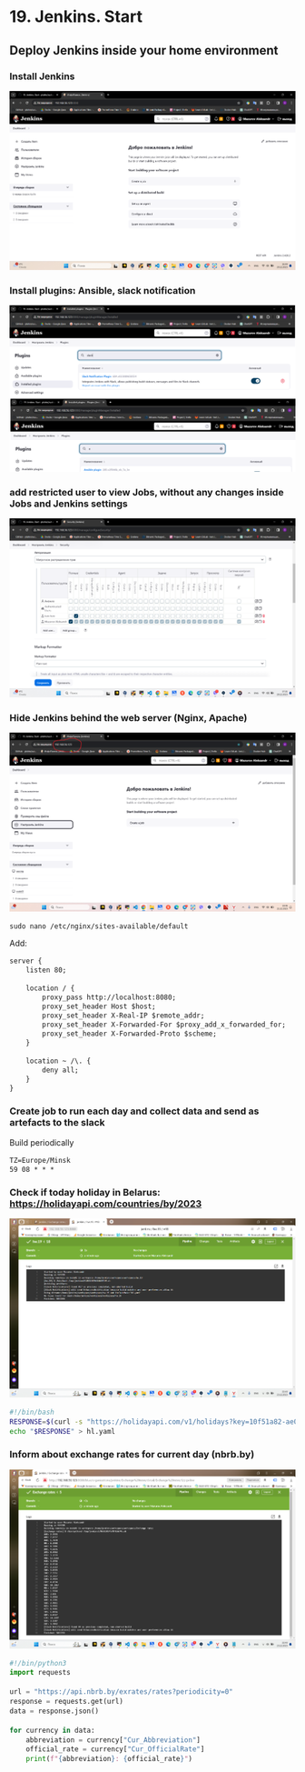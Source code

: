 # 19. Jenkins. Start

## Deploy Jenkins inside your home environment

### Install Jenkins

![Install Jenkins](jen.png)

### Install plugins: Ansible, slack notification

![Install plugins](plug.png)

### add restricted user to view Jobs, without any changes inside Jobs and Jenkins settings

![User Ivan](user.png)

### Hide Jenkins behind the web server (Nginx, Apache)

![Nginx](nginx.png)

```
sudo nano /etc/nginx/sites-available/default
```

Add:
```
server {
    listen 80;

    location / {
        proxy_pass http://localhost:8080;
        proxy_set_header Host $host;
        proxy_set_header X-Real-IP $remote_addr;
        proxy_set_header X-Forwarded-For $proxy_add_x_forwarded_for;
        proxy_set_header X-Forwarded-Proto $scheme;
    }

    location ~ /\. {
        deny all;
    }
}

```

### Create job to run each day and collect data and send as artefacts to the slack

Build periodically 

```
TZ=Europe/Minsk
59 08 * * *
```

### Check if today holiday in Belarus: https://holidayapi.com/countries/by/2023

![holiday](hl.png)

```bash
#!/bin/bash
RESPONSE=$(curl -s "https://holidayapi.com/v1/holidays?key=10f51a82-ae02-48d0-a850-662733ecb2b1&country=BY&year=2023&date=2023-$(date +%m-%d)")
echo "$RESPONSE" > hl.yaml
```
### Inform about exchange rates for current day (nbrb.by)

![exchange rates](er.png)

```python
#!/bin/python3
import requests

url = "https://api.nbrb.by/exrates/rates?periodicity=0"
response = requests.get(url)
data = response.json()

for currency in data:
    abbreviation = currency["Cur_Abbreviation"]
    official_rate = currency["Cur_OfficialRate"]
    print(f"{abbreviation}: {official_rate}")
```